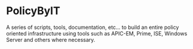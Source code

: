 # PolicyByIT
A series of scripts, tools, documentation, etc... to build an entire policy oriented infrastructure using tools such as APIC-EM, Prime, ISE, Windows Server and others where necessary.

